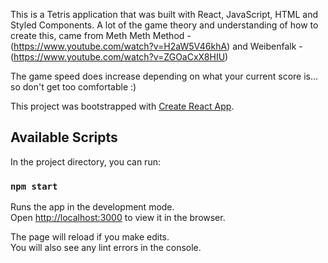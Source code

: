 This is a Tetris application that was built with React, JavaScript, HTML and Styled Components. A lot of the game theory and understanding of how to create this, came from Meth Meth Method - (https://www.youtube.com/watch?v=H2aW5V46khA) and Weibenfalk - (https://www.youtube.com/watch?v=ZGOaCxX8HIU)

The game speed does increase depending on what your current score is... so don't get too comfortable :)

This project was bootstrapped with [Create React App](https://github.com/facebook/create-react-app).

## Available Scripts

In the project directory, you can run:

### `npm start`

Runs the app in the development mode.<br>
Open [http://localhost:3000](http://localhost:3000) to view it in the browser.

The page will reload if you make edits.<br>
You will also see any lint errors in the console.
